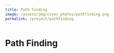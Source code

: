 ```yaml
---
title: Path Finding
image: /assets/img/cover_photos/pathfinding.png
permalink: /project/pathfinding
---
```


# Path Finding